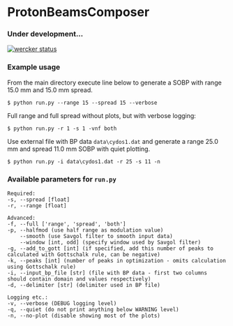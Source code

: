 # ProtonBeamsComposer

### Under development...

[![wercker status](https://app.wercker.com/status/e724af14246bc2e21ee83eded6d0729e/m/ "wercker status")](https://app.wercker.com/project/byKey/e724af14246bc2e21ee83eded6d0729e)

### Example usage

From the main directory execute line below to generate a SOBP with range 15.0 mm and 15.0 mm spread.

```
$ python run.py --range 15 --spread 15 --verbose 
```

Full range and full spread without plots, but with verbose logging:

```
$ python run.py -r 1 -s 1 -vnf both
```

Use external file with BP data `data\cydos1.dat` and generate a range 25.0 mm and spread 11.0 mm SOBP with quiet plotting.

```
$ python run.py -i data\cydos1.dat -r 25 -s 11 -n
```

### Available parameters for `run.py`

```
Required:
-s, --spread [float]
-r, --range [float]

Advanced:
-f, --full ['range', 'spread', 'both']
-p, --halfmod (use half range as modulation value)
    --smooth (use Savgol filter to smooth input data)
    --window [int, odd] (specify window used by Savgol filter)
-g, --add_to_gott [int] (if specified, add this number of peaks to calculated with Gottschalk rule, can be negative)
-k, --peaks [int] (number of peaks in optimization - omits calculation using Gottschalk rule)
-i, --input_bp_file [str] (file with BP data - first two columns should contain domain and values respectively)
-d, --delimiter [str] (delimiter used in BP file)

Logging etc.:
-v, --verbose (DEBUG logging level)
-q, --quiet (do not print anything below WARNING level)
-n, --no-plot (disable showing most of the plots)
```
